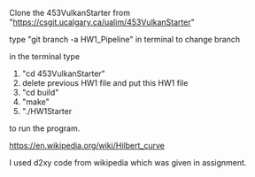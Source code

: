 Clone the 453VulkanStarter from "https://csgit.ucalgary.ca/ualim/453VulkanStarter"

type "git branch -a HW1_Pipeline" in terminal to change branch

in the terminal type 
1. "cd 453VulkanStarter" 
2. delete previous HW1 file and put this HW1 file
3. "cd build"
4. "make"
5. "./HW1Starter

to run the program.

https://en.wikipedia.org/wiki/Hilbert_curve

I used d2xy code from wikipedia which was given in assignment. 

